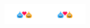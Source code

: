 <!-- ### Test 👋 -->

<!-- <img alt="" align="left" width="320" height="320" src="https://raw.githubusercontent.com/wavebeem/wavebeem/master/1bit_slimeagotchi.gif"> -->
<!-- <img alt="" align="left" width="320" height="320" src="https://raw.githubusercontent.com/wavebeem/wavebeem/master/2bit-slimeagotchi_platinum.gif"> -->
<!-- <img alt="" align="left" width="320" height="320" src="https://raw.githubusercontent.com/wavebeem/wavebeem/master/2bit-gbc_slimeagotchi.gif"> -->

<img alt="" align="left" width="128" height="64" src="https://raw.githubusercontent.com/wavebeem/wavebeem/master/slime-love.gif">
<img alt="" align="left" width="128" height="64" src="https://raw.githubusercontent.com/wavebeem/wavebeem/master/slime-love.gif">

<!--
**wavebeem/wavebeem** is a ✨ _special_ ✨ repository because its `README.md` (this file) appears on your GitHub profile.

Here are some ideas to get you started:

- 🔭 I’m currently working on ...
- 🌱 I’m currently learning ...
- 👯 I’m looking to collaborate on ...
- 🤔 I’m looking for help with ...
- 💬 Ask me about ...
- 📫 How to reach me: ...
- 😄 Pronouns: ...
- ⚡ Fun fact: ...
-->
